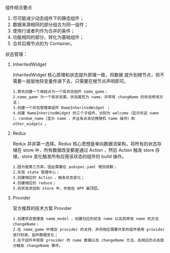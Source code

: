 组件结合要点

1. 尽可能减少动态组件下的静态组件；
2. 数据来源相同的部分组合为同一组件；
3. 使用行或者列作为合并的条件；
4. 功能相同的部分，转化为基础组件；
5. 合并后根节点的为 Container。





状态管理：

1. InheritedWidget

   InheritedWidget 核心原理和状态提升原理一致，将数据 提升到根节点，但不需要一层层地将变量传递下去，只需要在根节点声明即可。

   ```
   1.首先创建一个根结点为一个有状态组件 name_game；
   2.name_game 为一个有状态类，状态属性为 name，并带有 changName 的状态修改方法；
   3.创建一个状态管理类组件 NameInheritedWidget ；
   4.创建 NameInheritedWidget 的三个子组件，分别为 welcome（显示欢迎 name ）、random_name（显示 name ，并且有点击切换随机 name 操作）和 other_widgets 。
   ```

   

2. Redux

   Redux 并非第一选择。Redux 核心思想是单向数据流架构，将所有的状态存储在 store 中，所有数据改变都是通过 Action ，然后 Action 触发 store 存储，store 变化触发所有应用该状态的组件的 build 操作。

   ```
   1.因为是第三方库，因此需要在 pubspec.yaml 增加依赖；
   2.实现 state 管理中心；
   3.创建相应的 Action ，触发状态变化；
   4.创建相应的 reduce；
   5.将状态添加到 store 中，并放在 APP 最顶层。
   ```

   

3. Provider

   官方推荐的技术方案 Provider

   ```
   1.创建状态管理类 name_model ，创建对应的状态 name 以及其修改 name 的方法 changeName；
   2.在 name_game 中增加 provider 的支持，并将相应需要共享的组件使用 provider 进行封装，监听数据变化；
   3.在子组件中获取 provider 的 name 数据以及 changeName 方法，在相应的点击部分触发 changeName 事件。
   ```

   